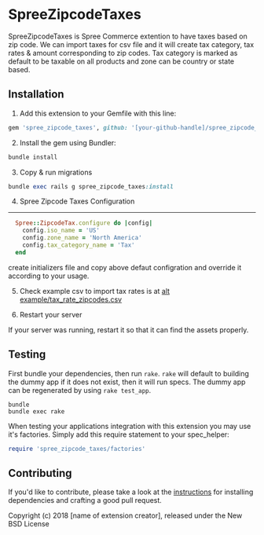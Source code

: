 # SpreeZipcodeTaxes

SpreeZipcodeTaxes is Spree Commerce extention to have taxes based on zip code. We can import taxes for csv file and it will create tax category, tax rates & amount corresponding to zip codes. Tax category is marked as default to be taxable on all products and zone can be country or state based.

## Installation

1. Add this extension to your Gemfile with this line:
  ```ruby
  gem 'spree_zipcode_taxes', github: '[your-github-handle]/spree_zipcode_taxes'
  ```

2. Install the gem using Bundler:
  ```ruby
  bundle install
  ```

3. Copy & run migrations
  ```ruby
  bundle exec rails g spree_zipcode_taxes:install
  ```

4. Spree Zipcode Taxes Configuration
-----
  ```ruby
    Spree::ZipcodeTax.configure do |config|
      config.iso_name = 'US'
      config.zone_name = 'North America'
      config.tax_category_name = 'Tax'
    end

  ```

create initializers file and copy above defaut configration and override it according to your usage.

5. Check example csv to import tax rates is at [alt example/tax_rate_zipcodes.csv](https://github.com/sourcecodepartners/spree_zipcode_taxes/blob/master/example/tax_rate_zipcodes.csv)


6. Restart your server

  If your server was running, restart it so that it can find the assets properly.

## Testing

First bundle your dependencies, then run `rake`. `rake` will default to building the dummy app if it does not exist, then it will run specs. The dummy app can be regenerated by using `rake test_app`.

```shell
bundle
bundle exec rake
```

When testing your applications integration with this extension you may use it's factories.
Simply add this require statement to your spec_helper:

```ruby
require 'spree_zipcode_taxes/factories'
```


## Contributing

If you'd like to contribute, please take a look at the
[instructions](CONTRIBUTING.md) for installing dependencies and crafting a good
pull request.

Copyright (c) 2018 [name of extension creator], released under the New BSD License
